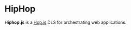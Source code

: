 HipHop
======

__Hiphop.js__ is a [Hop.js](http://hop-dev.inria.fr) DLS for
orchestrating web applications.


